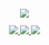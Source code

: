 <p align="center">
  <a href="https://github.com/Moosphan">
    <img src="https://github-readme-stats.vercel.app/api?username=Moosphan&count_private=true&show_icons=true&hide=contribs&include_all_commits=true" />
  </a>
</p>
<!--<p align="center">
  <a href="https://github.com/Moosphan">
    <img src="https://github-readme-stats.vercel.app/api/top-langs/?username=anuraghazra&layout=compact" />
  </a>
</p>-->
<p align="center">
  <a href="https://dorck.cn/">
    <img src="https://img.shields.io/badge/-My blog-brightness.svg" />
  </a>
  <a href="https://github.com/Moosphan/Android-Daily-Interview">
    <img src="https://img.shields.io/badge/-Daily interview-orange.svg"
  </a>
  <a href="https://github.com/Moosphan">
    <img src="https://komarev.com/ghpvc/?username=Moosphan&color=ff69b4&label=Views" />
  </a>  
</p>
